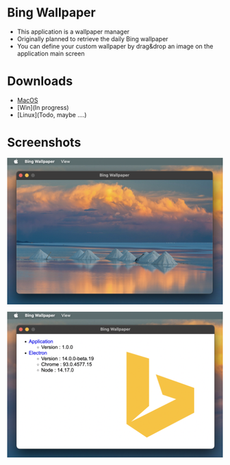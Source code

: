 # Bing Wallpaper

* This application is a wallpaper manager
* Originally planned to retrieve the daily Bing wallpaper
* You can define your custom wallpaper by drag&drop an image on the application main screen

# Downloads

* [MacOS](https://lapli.fr/bin-wallpaper/BingWallpaper-1.0.0-arm64.dmg)
* [Win](In progress)
* [Linux](Todo, maybe ....)

# Screenshots

![Wallpaper screenshot](https://github.com/uparlange/bing-wallpaper/blob/master/screenshots/wallpaper-screen.png?raw=true)

![About screenshot](https://github.com/uparlange/bing-wallpaper/blob/master/screenshots/about-screen.png?raw=true)